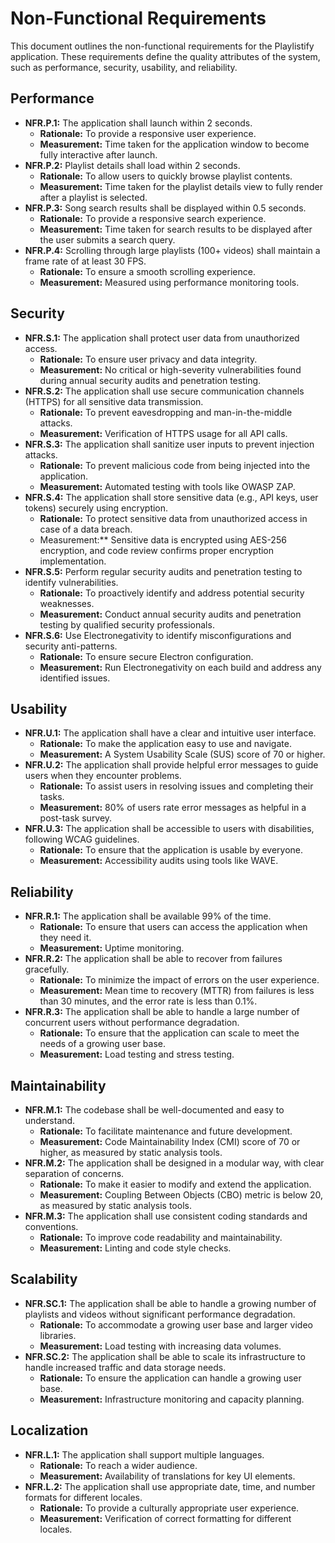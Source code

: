 # Non-Functional Requirements

This document outlines the non-functional requirements for the Playlistify application. These requirements define the quality attributes of the system, such as performance, security, usability, and reliability.

## Performance

*   **NFR.P.1:** The application shall launch within 2 seconds.
    *   **Rationale:** To provide a responsive user experience.
    *   **Measurement:** Time taken for the application window to become fully interactive after launch.
*   **NFR.P.2:** Playlist details shall load within 2 seconds.
    *   **Rationale:** To allow users to quickly browse playlist contents.
    *   **Measurement:** Time taken for the playlist details view to fully render after a playlist is selected.
*   **NFR.P.3:** Song search results shall be displayed within 0.5 seconds.
    *   **Rationale:** To provide a responsive search experience.
    *   **Measurement:** Time taken for search results to be displayed after the user submits a search query.
*   **NFR.P.4:** Scrolling through large playlists (100+ videos) shall maintain a frame rate of at least 30 FPS.
    *   **Rationale:** To ensure a smooth scrolling experience.
    *   **Measurement:** Measured using performance monitoring tools.

## Security

*   **NFR.S.1:** The application shall protect user data from unauthorized access.
    *   **Rationale:** To ensure user privacy and data integrity.
    *   **Measurement:** No critical or high-severity vulnerabilities found during annual security audits and penetration testing.
*   **NFR.S.2:** The application shall use secure communication channels (HTTPS) for all sensitive data transmission.
    *   **Rationale:** To prevent eavesdropping and man-in-the-middle attacks.
    *   **Measurement:** Verification of HTTPS usage for all API calls.
*   **NFR.S.3:** The application shall sanitize user inputs to prevent injection attacks.
    *   **Rationale:** To prevent malicious code from being injected into the application.
    *   **Measurement:** Automated testing with tools like OWASP ZAP.
*   **NFR.S.4:** The application shall store sensitive data (e.g., API keys, user tokens) securely using encryption.
    *   **Rationale:** To protect sensitive data from unauthorized access in case of a data breach.
    *   Measurement:** Sensitive data is encrypted using AES-256 encryption, and code review confirms proper encryption implementation.
*   **NFR.S.5:** Perform regular security audits and penetration testing to identify vulnerabilities.
    *   **Rationale:** To proactively identify and address potential security weaknesses.
    *   **Measurement:** Conduct annual security audits and penetration testing by qualified security professionals.
*   **NFR.S.6:** Use Electronegativity to identify misconfigurations and security anti-patterns.
    *   **Rationale:** To ensure secure Electron configuration.
    *   **Measurement:** Run Electronegativity on each build and address any identified issues.

## Usability

*   **NFR.U.1:** The application shall have a clear and intuitive user interface.
    *   **Rationale:** To make the application easy to use and navigate.
    *   **Measurement:** A System Usability Scale (SUS) score of 70 or higher.
*   **NFR.U.2:** The application shall provide helpful error messages to guide users when they encounter problems.
    *   **Rationale:** To assist users in resolving issues and completing their tasks.
    *   **Measurement:** 80% of users rate error messages as helpful in a post-task survey.
*   **NFR.U.3:** The application shall be accessible to users with disabilities, following WCAG guidelines.
    *   **Rationale:** To ensure that the application is usable by everyone.
    *   **Measurement:** Accessibility audits using tools like WAVE.

## Reliability

*   **NFR.R.1:** The application shall be available 99% of the time.
    *   **Rationale:** To ensure that users can access the application when they need it.
    *   **Measurement:** Uptime monitoring.
*   **NFR.R.2:** The application shall be able to recover from failures gracefully.
    *   **Rationale:** To minimize the impact of errors on the user experience.
    *   **Measurement:** Mean time to recovery (MTTR) from failures is less than 30 minutes, and the error rate is less than 0.1%.
*   **NFR.R.3:** The application shall be able to handle a large number of concurrent users without performance degradation.
    *   **Rationale:** To ensure that the application can scale to meet the needs of a growing user base.
    *   **Measurement:** Load testing and stress testing.

## Maintainability

*   **NFR.M.1:** The codebase shall be well-documented and easy to understand.
    *   **Rationale:** To facilitate maintenance and future development.
    *   **Measurement:** Code Maintainability Index (CMI) score of 70 or higher, as measured by static analysis tools.
*   **NFR.M.2:** The application shall be designed in a modular way, with clear separation of concerns.
    *   **Rationale:** To make it easier to modify and extend the application.
    *   **Measurement:** Coupling Between Objects (CBO) metric is below 20, as measured by static analysis tools.
*   **NFR.M.3:** The application shall use consistent coding standards and conventions.
    *   **Rationale:** To improve code readability and maintainability.
    *   **Measurement:** Linting and code style checks.

## Scalability

*   **NFR.SC.1:** The application shall be able to handle a growing number of playlists and videos without significant performance degradation.
    *   **Rationale:** To accommodate a growing user base and larger video libraries.
    *   **Measurement:** Load testing with increasing data volumes.
*   **NFR.SC.2:** The application shall be able to scale its infrastructure to handle increased traffic and data storage needs.
    *   **Rationale:** To ensure the application can handle a growing user base.
    *   **Measurement:** Infrastructure monitoring and capacity planning.

## Localization

*   **NFR.L.1:** The application shall support multiple languages.
    *   **Rationale:** To reach a wider audience.
    *   **Measurement:** Availability of translations for key UI elements.
*   **NFR.L.2:** The application shall use appropriate date, time, and number formats for different locales.
    *   **Rationale:** To provide a culturally appropriate user experience.
    *   **Measurement:** Verification of correct formatting for different locales.